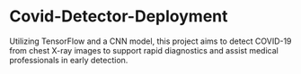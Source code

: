 # Covid-Detector-Deployment
Utilizing TensorFlow and a CNN model, this project aims to detect COVID-19 from chest X-ray images to support rapid diagnostics and assist medical professionals in early detection.
